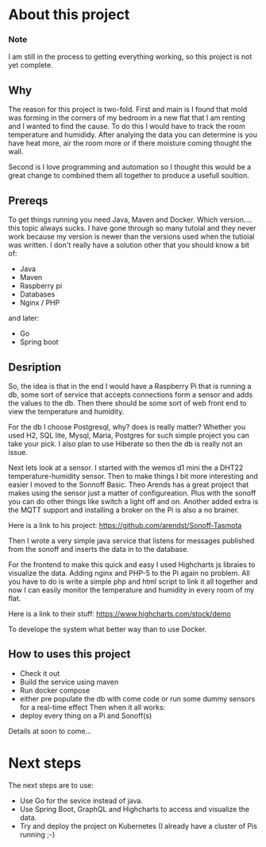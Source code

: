 # About this project

### Note

I am still in the process to getting everything working, so this project is not yet complete.

## Why 

The reason for this project is two-fold.  First and main is I found that mold was forming in the corners of my bedroom in a new flat that I am renting and I wanted to find the cause. To do this I would have to track the room temperature and humididy. After analying the data you can determine is you have heat more, air the room more or if there moisture coming thought the wall.

Second is I love programming and automation so I thought this would be a great change to combined them all together to produce a usefull soultion.

## Prereqs

To get things running you need Java, Maven and Docker. Which version.... this topic always sucks. I have gone through so many tutoial and they never work because my version is newer than the versions used when the tutioial was written.  I don't really have a solution other that you should know a bit of:

- Java
- Maven
- Raspberry pi
- Databases
- Nginx / PHP

and later:

- Go
- Spring boot


## Desription

So, the idea is that in the end I would have a Raspberry Pi that is running a db, some sort of service that accepts connections form a sensor and adds the values to the db. Then there should be some sort of web front end to view the temperature and humidity.

For the db I choose Postgresql, why? does is really matter? Whether you used H2, SQL lite, Mysql, Maria, Postgres for such simple project you can take your pick.  I also plan to use Hiberate so then the db is really not an issue.

Next lets look at a sensor.  I started with the wemos d1 mini the a DHT22 temperature-humidity sensor. Then to make things I bit more interesting and easier I moved to the Sonnoff Basic. Theo Arends has a great project that makes using the sensor just a matter of configureation.  Plus with the sonoff you can do other things like switch a light off and on. Another added extra is the MQTT support and installing a broker on the Pi is also a no brainer.

Here is a link to his project:
https://github.com/arendst/Sonoff-Tasmota

Then I wrote a very simple java service that listens for messages published from the sonoff and inserts the data in to the database.

For the frontend to make this quick and easy I used Highcharts js libraies to visualize the data. Adding nginx and PHP-5 to the Pi again no problem. All you have to do is write a simple php and html script to link it all together and now I can easily monitor the temperature and humidity in every room of my flat.

Here is a link to their stuff:
https://www.highcharts.com/stock/demo

To develope the system what better way than to use Docker.

## How to uses this project

- Check it out
- Build the service using maven
- Run docker compose
- either pre populate the db with come code or run some dummy sensors for a real-time effect
Then when it all works:
- deploy every thing on a Pi and Sonoff(s)

Details at soon to come...

# Next steps 

The next steps are to use:

- Use Go for the sevice instead of java.
- Use Spring Boot, GraphQL and Highcharts to access and visualize the data.
- Try and deploy the project on Kubernetes (I already have a cluster of Pis running ;-)

